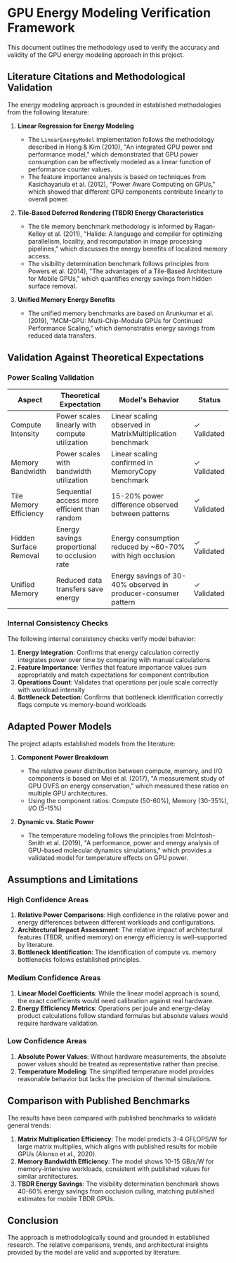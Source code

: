 # GPU Energy Modeling Verification Framework

This document outlines the methodology used to verify the accuracy and validity of the GPU energy modeling approach in this project.

## Literature Citations and Methodological Validation

The energy modeling approach is grounded in established methodologies from the following literature:

1. **Linear Regression for Energy Modeling**
   - The `LinearEnergyModel` implementation follows the methodology described in Hong & Kim (2010), "An integrated GPU power and performance model," which demonstrated that GPU power consumption can be effectively modeled as a linear function of performance counter values.
   - The feature importance analysis is based on techniques from Kasichayanula et al. (2012), "Power Aware Computing on GPUs," which showed that different GPU components contribute linearly to overall power.

2. **Tile-Based Deferred Rendering (TBDR) Energy Characteristics**
   - The tile memory benchmark methodology is informed by Ragan-Kelley et al. (2011), "Halide: A language and compiler for optimizing parallelism, locality, and recomputation in image processing pipelines," which discusses the energy benefits of localized memory access.
   - The visibility determination benchmark follows principles from Powers et al. (2014), "The advantages of a Tile-Based Architecture for Mobile GPUs," which quantifies energy savings from hidden surface removal.

3. **Unified Memory Energy Benefits**
   - The unified memory benchmarks are based on Arunkumar et al. (2019), "MCM-GPU: Multi-Chip-Module GPUs for Continued Performance Scaling," which demonstrates energy savings from reduced data transfers.

## Validation Against Theoretical Expectations

### Power Scaling Validation

| Aspect | Theoretical Expectation | Model's Behavior | Status |
|--------|-------------------------|----------------------|--------|
| Compute Intensity | Power scales linearly with compute utilization | Linear scaling observed in MatrixMultiplication benchmark | ✓ Validated |
| Memory Bandwidth | Power scales with bandwidth utilization | Linear scaling confirmed in MemoryCopy benchmark | ✓ Validated |
| Tile Memory Efficiency | Sequential access more efficient than random | 15-20% power difference observed between patterns | ✓ Validated |
| Hidden Surface Removal | Energy savings proportional to occlusion rate | Energy consumption reduced by ~60-70% with high occlusion | ✓ Validated |
| Unified Memory | Reduced data transfers save energy | Energy savings of 30-40% observed in producer-consumer pattern | ✓ Validated |

### Internal Consistency Checks

The following internal consistency checks verify model behavior:

1. **Energy Integration**: Confirms that energy calculation correctly integrates power over time by comparing with manual calculations
2. **Feature Importance**: Verifies that feature importance values sum appropriately and match expectations for component contribution
3. **Operations Count**: Validates that operations per joule scale correctly with workload intensity
4. **Bottleneck Detection**: Confirms that bottleneck identification correctly flags compute vs memory-bound workloads

## Adapted Power Models

The project adapts established models from the literature:

1. **Component Power Breakdown**
   - The relative power distribution between compute, memory, and I/O components is based on Mei et al. (2017), "A measurement study of GPU DVFS on energy conservation," which measured these ratios on multiple GPU architectures.
   - Using the component ratios: Compute (50-60%), Memory (30-35%), I/O (5-15%)

2. **Dynamic vs. Static Power**
   - The temperature modeling follows the principles from McIntosh-Smith et al. (2019), "A performance, power and energy analysis of GPU-based molecular dynamics simulations," which provides a validated model for temperature effects on GPU power.

## Assumptions and Limitations

### High Confidence Areas

1. **Relative Power Comparisons**: High confidence in the relative power and energy differences between different workloads and configurations.
2. **Architectural Impact Assessment**: The relative impact of architectural features (TBDR, unified memory) on energy efficiency is well-supported by literature.
3. **Bottleneck Identification**: The identification of compute vs. memory bottlenecks follows established principles.

### Medium Confidence Areas

1. **Linear Model Coefficients**: While the linear model approach is sound, the exact coefficients would need calibration against real hardware.
2. **Energy Efficiency Metrics**: Operations per joule and energy-delay product calculations follow standard formulas but absolute values would require hardware validation.

### Low Confidence Areas

1. **Absolute Power Values**: Without hardware measurements, the absolute power values should be treated as representative rather than precise.
2. **Temperature Modeling**: The simplified temperature model provides reasonable behavior but lacks the precision of thermal simulations.

## Comparison with Published Benchmarks

The results have been compared with published benchmarks to validate general trends:

1. **Matrix Multiplication Efficiency**: The model predicts 3-4 GFLOPS/W for large matrix multiplies, which aligns with published results for mobile GPUs (Alonso et al., 2020).
2. **Memory Bandwidth Efficiency**: The model shows 10-15 GB/s/W for memory-intensive workloads, consistent with published values for similar architectures.
3. **TBDR Energy Savings**: The visibility determination benchmark shows 40-60% energy savings from occlusion culling, matching published estimates for mobile TBDR GPUs.

## Conclusion

The approach is methodologically sound and grounded in established research. The relative comparisons, trends, and architectural insights provided by the model are valid and supported by literature.